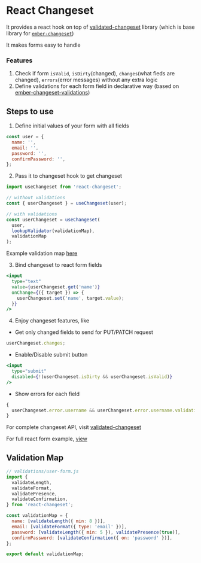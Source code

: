 # React Changeset

It provides a react hook on top of [validated-changeset](https://github.com/validated-changeset/validated-changeset/) library (which is base library for [`ember-changeset`](https://github.com/poteto/ember-changeset))

It makes forms easy to handle

### Features

1. Check if form `isValid`, `isDirty`(changed), `changes`(what fieds are changed), `errors`(error messages) without any extra logic
2. Define validations for each form field in declarative way (based on [ember-changeset-validations](https://github.com/poteto/ember-changeset-validations))

## Steps to use

1. Define initial values of your form with all fields

```js
const user = {
  name: '',
  email: '',
  password: '',
  confirmPassword: '',
};
```

2. Pass it to changeset hook to get changeset

```js
import useChangeset from 'react-changeset';

// without validations
const { userChangeset } = useChangeset(user);

// with validations
const userChangeset = useChangeset(
  user,
  lookupValidator(validationMap),
  validationMap
);
```

Example validation map [here]()

3. Bind changeset to react form fields

```jsx
<input
  type="text"
  value={userChangeset.get('name')}
  onChange={({ target }) => {
    userChangeset.set('name', target.value);
  }}
/>
```

4. Enjoy changeset features, like

- Get only changed fields to send for PUT/PATCH request

```jsx
userChangeset.changes;
```

- Enable/Disable submit button

```jsx
<input
  type="submit"
  disabled={!(userChangeset.isDirty && userChangeset.isValid)}
/>
```

- Show errors for each field

```jsx
{
  userChangeset.error.username && userChangeset.error.username.validation[0];
}
```

For complete changeset API, visit [validated-changeset](https://github.com/validated-changeset/validated-changeset/)

For full react form example, [view]()

## Validation Map

```js
// validations/user-form.js
import {
  validateLength,
  validateFormat,
  validatePresence,
  validateConfirmation,
} from 'react-changeset';

const validationMap = {
  name: [validateLength({ min: 8 })],
  email: [validateFormat({ type: 'email' })],
  password: [validateLength({ min: 5 }), validatePresence(true)],
  confirmPassword: [validateConfirmation({ on: 'password' })],
};

export default validationMap;
```
